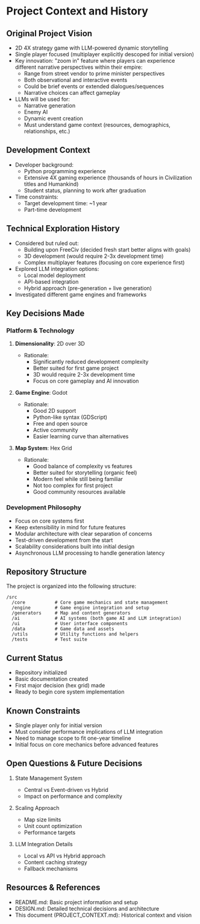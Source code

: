 # Project Context and History

## Original Project Vision
- 2D 4X strategy game with LLM-powered dynamic storytelling
- Single player focused (multiplayer explicitly descoped for initial version)
- Key innovation: "zoom in" feature where players can experience different narrative perspectives within their empire:
  - Range from street vendor to prime minister perspectives
  - Both observational and interactive events
  - Could be brief events or extended dialogues/sequences
  - Narrative choices can affect gameplay
- LLMs will be used for:
  - Narrative generation
  - Enemy AI
  - Dynamic event creation
  - Must understand game context (resources, demographics, relationships, etc.)

## Development Context
- Developer background:
  - Python programming experience
  - Extensive 4X gaming experience (thousands of hours in Civilization titles and Humankind)
  - Student status, planning to work after graduation
- Time constraints:
  - Target development time: ~1 year
  - Part-time development

## Technical Exploration History
- Considered but ruled out:
  - Building upon FreeCiv (decided fresh start better aligns with goals)
  - 3D development (would require 2-3x development time)
  - Complex multiplayer features (focusing on core experience first)
- Explored LLM integration options:
  - Local model deployment
  - API-based integration
  - Hybrid approach (pre-generation + live generation)
- Investigated different game engines and frameworks

## Key Decisions Made

### Platform & Technology
1. **Dimensionality**: 2D over 3D
   - Rationale: 
     - Significantly reduced development complexity
     - Better suited for first game project
     - 3D would require 2-3x development time
     - Focus on core gameplay and AI innovation

2. **Game Engine**: Godot
   - Rationale:
     - Good 2D support
     - Python-like syntax (GDScript)
     - Free and open source
     - Active community
     - Easier learning curve than alternatives

3. **Map System**: Hex Grid
   - Rationale:
     - Good balance of complexity vs features
     - Better suited for storytelling (organic feel)
     - Modern feel while still being familiar
     - Not too complex for first project
     - Good community resources available

### Development Philosophy
- Focus on core systems first
- Keep extensibility in mind for future features
- Modular architecture with clear separation of concerns
- Test-driven development from the start
- Scalability considerations built into initial design
- Asynchronous LLM processing to handle generation latency

## Repository Structure
The project is organized into the following structure:
```
/src
  /core           # Core game mechanics and state management
  /engine         # Game engine integration and setup
  /generators     # Map and content generators
  /ai             # AI systems (both game AI and LLM integration)
  /ui             # User interface components
  /data           # Game data and assets
  /utils          # Utility functions and helpers
  /tests          # Test suite
```

## Current Status
- Repository initialized
- Basic documentation created
- First major decision (hex grid) made
- Ready to begin core system implementation

## Known Constraints
- Single player only for initial version
- Must consider performance implications of LLM integration
- Need to manage scope to fit one-year timeline
- Initial focus on core mechanics before advanced features

## Open Questions & Future Decisions
1. State Management System
   - Central vs Event-driven vs Hybrid
   - Impact on performance and complexity

2. Scaling Approach
   - Map size limits
   - Unit count optimization
   - Performance targets

3. LLM Integration Details
   - Local vs API vs Hybrid approach
   - Content caching strategy
   - Fallback mechanisms

## Resources & References
- README.md: Basic project information and setup
- DESIGN.md: Detailed technical decisions and architecture
- This document (PROJECT_CONTEXT.md): Historical context and vision